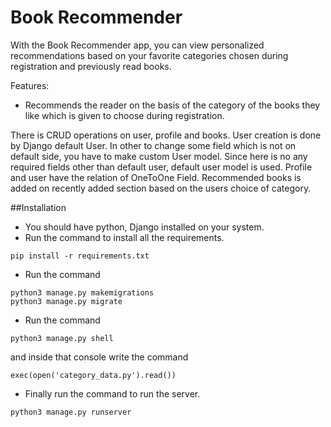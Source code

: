 # Book Recommender
With the Book Recommender app, you can view personalized recommendations based on your favorite categories chosen
        during registration and previously read books.

Features:
- Recommends the reader on the basis of the category of the books they like which is given to choose during registration.

There is CRUD operations on user, profile and books.
User creation is done by Django default User. In other to change some field which is not on default side, you have to make custom User model. Since here is no any required fields other than default user, default user model is used.
Profile and user have the relation of OneToOne Field.
Recommended books is added on recently added section based on the users choice of category.

##Installation
- You should have python, Django installed on your system.
- Run the command to install all the requirements.
```
pip install -r requirements.txt
```
- Run the command
```
python3 manage.py makemigrations
python3 manage.py migrate
```
- Run the command
```
python3 manage.py shell
```
and inside that console write the command
```
exec(open('category_data.py').read())
```
- Finally run the command to run the server.
```
python3 manage.py runserver
```